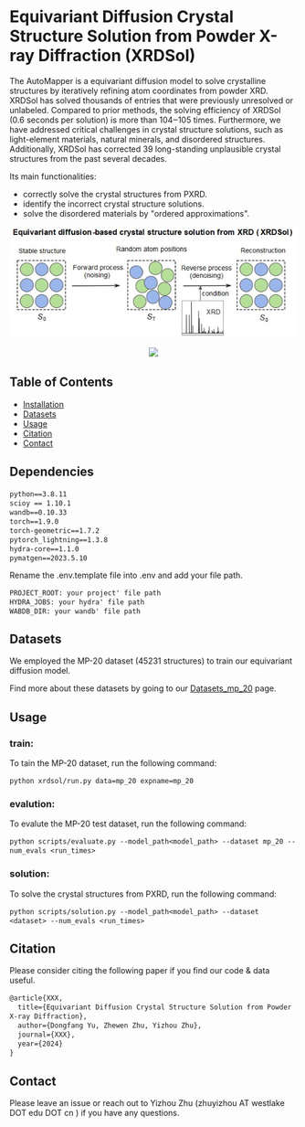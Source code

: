  
# Equivariant Diffusion Crystal Structure Solution from Powder X-ray Diffraction (XRDSol)

The AutoMapper is a equivariant diffusion model to solve crystalline structures by iteratively refining atom coordinates from powder XRD. XRDSol has solved thousands of entries that were previously unresolved or unlabeled. Compared to prior methods, the solving efficiency of XRDSol (0.6 seconds per solution) is more than 104‒105 times. Furthermore, we have addressed critical challenges in crystal structure solutions, such as light-element materials, natural minerals, and disordered structures. Additionally, XRDSol has corrected 39 long-standing unplausible crystal structures from the past several decades. 

Its main functionalities:

- correctly solve the crystal structures from PXRD.
- identify the incorrect crystal structure solutions.
- solve the disordered materials by "ordered approximations".


<p align="center">
  <img src="figures\overview of xrdsol.jpg" /> 
</p>

<p align="center">
  <img src="figures\solution_demo.gif" width="600">
</p>


## Table of Contents

- [Installation](#installation)
- [Datasets](#datasets)
- [Usage](#usage)
- [Citation](#citation)
- [Contact](#contact)

## Dependencies

```
python==3.8.11
scioy == 1.10.1
wandb==0.10.33
torch==1.9.0
torch-geometric==1.7.2
pytorch_lightning==1.3.8
hydra-core==1.1.0
pymatgen==2023.5.10
```
Rename the .env.template file into .env and add your file path.
```
PROJECT_ROOT: your project' file path
HYDRA_JOBS: your hydra' file path
WABDB_DIR: your wandb' file path
```

## Datasets

We employed the MP-20 dataset (45231 structures) to train our equivariant diffusion model.

Find more about these datasets by going to our [Datasets_mp_20]("data/mp_20) page.

## Usage
### train:

To tain the MP-20 dataset, run the following command:

```
python xrdsol/run.py data=mp_20 expname=mp_20
```
### evalution:

To evalute the MP-20 test dataset, run the following command:

```
python scripts/evaluate.py --model_path<model_path> --dataset mp_20 --num_evals <run_times>
```
### solution:

To solve the crystal structures from PXRD, run the following command:

```
python scripts/solution.py --model_path<model_path> --dataset <dataset> --num_evals <run_times>
```


## Citation

Please consider citing the following paper if you find our code & data useful.

```
@article{XXX,
  title={Equivariant Diffusion Crystal Structure Solution from Powder X-ray Diffraction},
  author={Dongfang Yu, Zhewen Zhu, Yizhou Zhu},
  journal={XXX},
  year={2024}
}
```

## Contact

Please leave an issue or reach out to Yizhou Zhu (zhuyizhou AT westlake DOT edu DOT cn ) if you have any questions.
